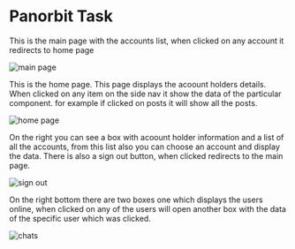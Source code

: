 # Panorbit Task

This is the main page with the accounts list, when clicked on any account it redirects to home page

![main page](https://user-images.githubusercontent.com/101665844/235427535-b82eee2f-8eeb-4557-a457-c27c1dc4dbc7.PNG)

This is the home page. This page displays the acoount holders details. When clicked on any item on the side nav it show the data of the particular component. for example if clicked on posts it will show all the posts.

![home page](https://user-images.githubusercontent.com/101665844/235427792-7ec6cdfe-6c27-4273-946a-4fd0d1e99fc7.PNG)

On the right you can see a box with acoount holder information and a list of all the accounts, from this list also you can choose an account and display the data. There is also a sign out button, when clicked redirects to the main page.

![sign out](https://user-images.githubusercontent.com/101665844/235428042-4c9b21f6-5710-4352-9859-a5e1c3ee0f55.PNG)

On the right bottom there are two boxes one which displays the users online, when clicked on any of the users will open another box with the data of the specific user which was clicked.

![chats](https://user-images.githubusercontent.com/101665844/235428302-85a45f70-2cf2-4437-93fe-ee0440cbb775.PNG)
